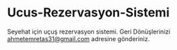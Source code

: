 # Ucus-Rezervasyon-Sistemi
Seyehat için uçuş rezervasyon sistemi.
Geri Dönüşlerinizi ahmetemretas31@gmail.com adresine gönderiniz.
